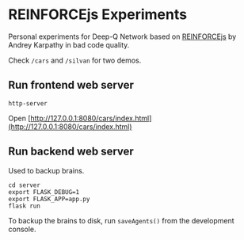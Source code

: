 # REINFORCEjs Experiments

Personal experiments for Deep-Q Network based on [REINFORCEjs](https://github.com/karpathy/reinforcejs) by Andrey 
Karpathy in bad code quality.

Check `/cars` and `/silvan` for two demos. 

## Run frontend web server

    http-server
    
Open [http://127.0.0.1:8080/cars/index.html](http://127.0.0.1:8080/cars/index.html)

## Run backend web server

Used to backup brains.

    cd server
    export FLASK_DEBUG=1
    export FLASK_APP=app.py 
    flask run
    
To backup the brains to disk, run `saveAgents()` from the development console.